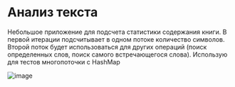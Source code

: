 # Анализ текста
Небольшое приложение для подсчета статистики содержания книги. В первой итерации подсчитывает в одном потоке количество символов. Второй поток будет использоваться для других операций (поиск определенных слов, поиск самого встречающегося слова). Использую для тестов многопоточки с HashMap

![image](https://user-images.githubusercontent.com/92898813/212491389-f63c3b06-066f-453c-aeaf-48b03f9ffdeb.png)

